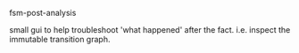 fsm-post-analysis

small gui to help troubleshoot 'what happened' after the fact. i.e. inspect the immutable transition graph.

